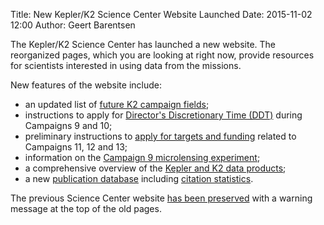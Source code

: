 Title: New Kepler/K2 Science Center Website Launched
Date: 2015-11-02 12:00
Author: Geert Barentsen

The Kepler/K2 Science Center has launched a new website.
The reorganized pages, which you are looking at right now,
provide resources for scientists interested in using data from the missions.

New features of the website include:

* an updated list of <a href="k2-fields.html">future K2 campaign fields</a>;
* instructions to apply for <a href="k2-ddt.html">Director's Discretionary Time (DDT)</a> during Campaigns 9 and 10;
* preliminary instructions to <a href="k2-proposing-targets.html#campaigns-11-12-13">apply for targets and funding</a> related to Campaigns 11, 12 and 13</a>;
* information on the <a href="k2-c9.html">Campaign 9 microlensing experiment</a>;
* a comprehensive overview of the <a href="data-products.html">Kepler and K2 data products</a>;
* a new <a href="publications.html">publication database</a> including <a href="publications.html#most-cited-publications">citation statistics</a>.

The previous Science Center website <a href="http://keplerscience.arc.nasa.gov/index_old.shtml">has been preserved</a> with a warning message at the top of the old pages.
